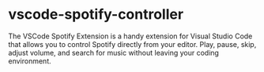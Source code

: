 # vscode-spotify-controller

The VSCode Spotify Extension is a handy extension for Visual Studio Code that allows you to control Spotify directly from your editor. Play, pause, skip, adjust volume, and search for music without leaving your coding environment.
